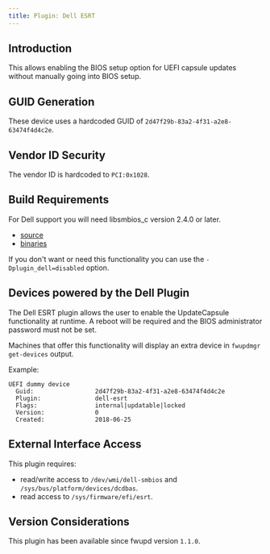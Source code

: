 ```yaml
---
title: Plugin: Dell ESRT
---
```


## Introduction

This allows enabling the BIOS setup option for UEFI capsule updates without
manually going into BIOS setup.

## GUID Generation

These device uses a hardcoded GUID of `2d47f29b-83a2-4f31-a2e8-63474f4d4c2e`.

## Vendor ID Security

The vendor ID is hardcoded to `PCI:0x1028`.

## Build Requirements

For Dell support you will need libsmbios_c version 2.4.0 or later.

* [source](https://github.com/dell/libsmbios)
* [binaries](https://github.com/dell/libsmbios/releases)

If you don't want or need this functionality you can use the
`-Dplugin_dell=disabled` option.

## Devices powered by the Dell Plugin

The Dell ESRT plugin allows the user to enable the UpdateCapsule functionality
at runtime. A reboot will be required and the BIOS administrator password
must not be set.

Machines that offer this functionality will display an extra device in
`fwupdmgr get-devices` output.

Example:

```text
UEFI dummy device
  Guid:                 2d47f29b-83a2-4f31-a2e8-63474f4d4c2e
  Plugin:               dell-esrt
  Flags:                internal|updatable|locked
  Version:              0
  Created:              2018-06-25
```

## External Interface Access

This plugin requires:

* read/write access to `/dev/wmi/dell-smbios` and `/sys/bus/platform/devices/dcdbas`.
* read access to `/sys/firmware/efi/esrt`.

## Version Considerations

This plugin has been available since fwupd version `1.1.0`.
